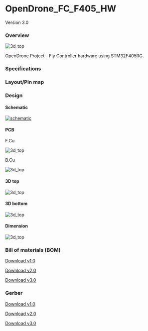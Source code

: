 # OpenDrone_FC_F405_HW

Version 3.0

### Overview

![3d_top](Assets/Demo/v3.0/Board_Demo.png)

OpenDrone Project - Fly Controller hardware using STM32F405RG.

### Specifications

### Layout/Pin map

### Design

#### Schematic

[![schematic](Assets/Demo/v3.0/Schematic.png)](Assets/Schematic/Schematic_OpenDrone_FC_F405_HW_v3.0.pdf)

#### PCB

F.Cu

![3d_top](Assets/Demo/v3.0/F.Cu.png)

B.Cu

![3d_top](Assets/Demo/v3.0/B.Cu.png)

#### 3D top

![3d_top](Assets/Demo/v3.0/3d_top.png)

#### 3D bottom

![3d_top](Assets/Demo/v3.0/3d_bottom.png)

#### Dimension

![3d_top](Assets/Demo/v3.0/dimension.png)

### Bill of materials (BOM)

[Download v1.0](Assets/BOM/BOM_OpenDrone_FC_F405_HW_v1.0.xlsx)

[Download v2.0](Assets/BOM/BOM_OpenDrone_FC_F405_HW_v2.0.xlsx)

[Download v3.0](Assets/BOM/BOM_OpenDrone_FC_F405_HW_v3.0.xlsx)

### Gerber

[Download v1.0](Assets/Gerber/Gerber_OpenDrone_FC_F405_HW_v1.0.zip)

[Download v2.0](Assets/Gerber/Gerber_OpenDrone_FC_F405_HW_v2.0.zip)

[Download v3.0](Assets/Gerber/Gerber_OpenDrone_FC_F405_HW_v3.0.zip)
